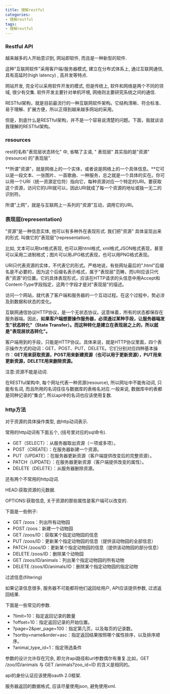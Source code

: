 ```yaml
---
title: 理解restful
categories: 
- 理解restful
tags:
- 理解restful
---
```


### Restful API

越来越多的人开始意识到, 网站即软件, 而且是一种新型的软件.

这种"互联网软件"采用客户端/服务器模式, 建立在分布式体系上, 通过互联网通信, 具有高延时(high latency) , 高并发等特点.

网站开发, 完全可以采用软件开发的模式, 但是传统上, 软件和网络是两个不同的领域, 很少有交集. 软件开发主要针对单机环境, 网络则主要研究系统之间的通信.

RESTful架构，就是目前最流行的一种互联网软件架构。它结构清晰、符合标准、易于理解、扩展方便，所以正得到越来越多网站的采用。

但是，到底什么是RESTful架构，并不是一个容易说清楚的问题。下面，我就谈谈我理解的RESTful架构。

### resources

rest的名称"表现层状态转化" 中, 省略了主语, " 表现层" 其实指的是"资源"(resource) 的"表现层".

**所谓"资源"，就是网络上的一个实体，或者说是网络上的一个具体信息。**它可以是一段文本、一张图片、一首歌曲、一种服务，总之就是一个具体的实在。你可以用一个URI（统一资源定位符）指向它，每种资源对应一个特定的URI。要获取这个资源，访问它的URI就可以，因此URI就成了每一个资源的地址或独一无二的识别符。

所谓"上网"，就是与互联网上一系列的"资源"互动，调用它的URI。

### 表现层(representation)

"资源"是一种信息实体, 他可以有多种外在表现形式. 我们把"资源" 具体呈现出来的形式. 叫做它的"表现层"(representation).

比如, 文本可以用txt格式表现, 也可以用html格式, xml格式,JSON格式表现，甚至可以采用二进制格式；图片可以用JPG格式表现，也可以用PNG格式表现。

URI只代表资源的实体，不代表它的形式。严格地说，有些网址最后的".html"后缀名是不必要的，因为这个后缀名表示格式，属于"表现层"范畴，而URI应该只代表"资源"的位置。它的具体表现形式，应该在HTTP请求的头信息中用Accept和Content-Type字段指定，这两个字段才是对"表现层"的描述。

访问一个网站，就代表了客户端和服务器的一个互动过程。在这个过程中，势必涉及到数据和状态的变化。

互联网通信协议HTTP协议，是一个无状态协议。这意味着，所有的状态都保存在服务器端。因此，**如果客户端想要操作服务器，必须通过某种手段，让服务器端发生"状态转化"（State Transfer）。而这种转化是建立在表现层之上的，所以就是"表现层状态转化"。**

客户端用到的手段，只能是HTTP协议。具体来说，就是HTTP协议里面，四个表示操作方式的动词：GET、POST、PUT、DELETE。它们分别对应四种基本操作：**GET用来获取资源，POST用来新建资源（也可以用于更新资源），PUT用来更新资源，DELETE用来删除资源。**

注意:资源不能是动词.

在RESTful架构中, 每个网址代表一种资源(resource), 所以网址中不能有动词, 只能有名词, 而且所用的名词往往与数据库的表格名对应.一般来说, 数据库中的表都是同种记录的"集合", 所以api中的名词也应该使用复数.

### http方法

对于资源的具体操作类型, 由http动词表示.

常用的http动词有下面五个, (括号里对应的sql命令).

- GET（SELECT）：从服务器取出资源（一项或多项）。
- POST（CREATE）：在服务器新建一个资源。
- PUT（UPDATE）：在服务器更新资源（客户端提供改变后的完整资源）。
- PATCH（UPDATE）：在服务器更新资源（客户端提供改变的属性）。
- DELETE（DELETE）：从服务器删除资源。

还有两个不常用的http动词.

HEAD:获取资源的元数据.

OPTIONS:获取信息, 关于资源的那些属性是客户端可以改变的.

下面是一些例子:

- GET /zoos：列出所有动物园
- POST /zoos：新建一个动物园
- GET /zoos/ID：获取某个指定动物园的信息
- PUT /zoos/ID：更新某个指定动物园的信息（提供该动物园的全部信息）
- PATCH /zoos/ID：更新某个指定动物园的信息（提供该动物园的部分信息）
- DELETE /zoos/ID：删除某个动物园
- GET /zoos/ID/animals：列出某个指定动物园的所有动物
- DELETE /zoos/ID/animals/ID：删除某个指定动物园的指定动物

过滤信息(filtering)

如果记录信息很多, 服务器不可能都将他们返回给用户, API应该提供参数, 过滤返回结果.

下面是一些常见的参数.

- ?limit=10：指定返回记录的数量
- ?offset=10：指定返回记录的开始位置。
- ?page=2&per_page=100：指定第几页，以及每页的记录数。
- ?sortby=name&order=asc：指定返回结果按照哪个属性排序，以及排序顺序。
- ?animal_type_id=1：指定筛选条件

参数的设计允许存在冗余, 即允许api路径和url参数偶尔有重复.比如，GET /zoo/ID/animals 与 GET /animals?zoo_id=ID 的含义是相同的。

api的身份认证应该使用oauth 2.0框架.

服务器返回的数据格式, 应该尽量使用json, 避免使用xml.